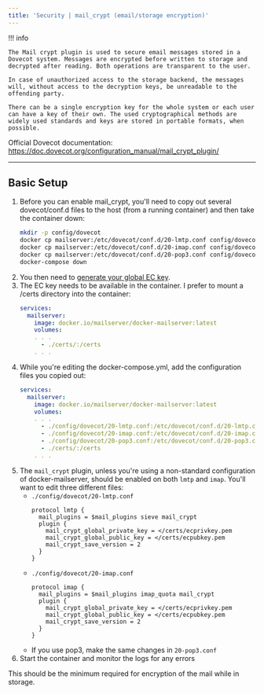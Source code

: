 ```yaml
---
title: 'Security | mail_crypt (email/storage encryption)'
---
```


!!! info
 
    The Mail crypt plugin is used to secure email messages stored in a Dovecot system. Messages are encrypted before written to storage and decrypted after reading. Both operations are transparent to the user.

    In case of unauthorized access to the storage backend, the messages will, without access to the decryption keys, be unreadable to the offending party.

    There can be a single encryption key for the whole system or each user can have a key of their own. The used cryptographical methods are widely used standards and keys are stored in portable formats, when possible.

Official Dovecot documentation: https://doc.dovecot.org/configuration_manual/mail_crypt_plugin/

---

## Basic Setup

1. Before you can enable mail_crypt, you'll need to copy out several dovecot/conf.d files to the host (from a running container) and then take the container down:
    ```bash
    mkdir -p config/dovecot
    docker cp mailserver:/etc/dovecot/conf.d/20-lmtp.conf config/dovecot/
    docker cp mailserver:/etc/dovecot/conf.d/20-imap.conf config/dovecot/
    docker cp mailserver:/etc/dovecot/conf.d/20-pop3.conf config/dovecot/
    docker-compose down
    ```
2. You then need to [generate your global EC key](https://doc.dovecot.org/configuration_manual/mail_crypt_plugin/#ec-key).
3. The EC key needs to be available in the container. I prefer to mount a /certs directory into the container: 
    ```yaml
    services:
      mailserver:
        image: docker.io/mailserver/docker-mailserver:latest
        volumes:
        . . .
          - ./certs/:/certs
        . . .
    ```
4. While you're editing the docker-compose.yml, add the configuration files you copied out:
    ```yaml
    services:
      mailserver:
        image: docker.io/mailserver/docker-mailserver:latest
        volumes:
        . . .
          - ./config/dovecot/20-lmtp.conf:/etc/dovecot/conf.d/20-lmtp.conf
          - ./config/dovecot/20-imap.conf:/etc/dovecot/conf.d/20-imap.conf
          - ./config/dovecot/20-pop3.conf:/etc/dovecot/conf.d/20-pop3.conf
          - ./certs/:/certs
        . . .
    ```
5. The `mail_crypt` plugin, unless you're using a non-standard configuration of docker-mailserver, should be enabled on both `lmtp` and `imap`. You'll want to edit three different files:
    - `./config/dovecot/20-lmtp.conf`
      ```
      protocol lmtp {
        mail_plugins = $mail_plugins sieve mail_crypt
        plugin {
          mail_crypt_global_private_key = </certs/ecprivkey.pem
          mail_crypt_global_public_key = </certs/ecpubkey.pem
          mail_crypt_save_version = 2
        }
      }
      ```
    - `./config/dovecot/20-imap.conf`
      ```
      protocol imap {
        mail_plugins = $mail_plugins imap_quota mail_crypt
        plugin {
          mail_crypt_global_private_key = </certs/ecprivkey.pem
          mail_crypt_global_public_key = </certs/ecpubkey.pem
          mail_crypt_save_version = 2
        }
      }
      ```
    - If you use pop3, make the same changes in `20-pop3.conf`
6. Start the container and monitor the logs for any errors

This should be the minimum required for encryption of the mail while in storage.